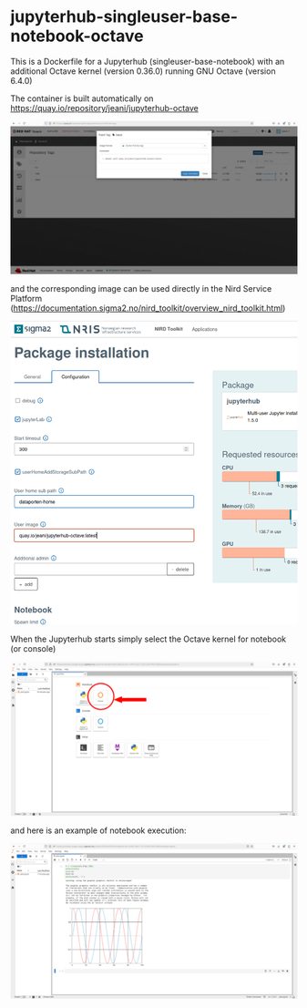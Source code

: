 # jupyterhub-singleuser-base-notebook-octave

This is a Dockerfile for a Jupyterhub (singleuser-base-notebook) with an additional Octave kernel (version 0.36.0) running GNU Octave (version 6.4.0)

The container is built automatically on https://quay.io/repository/jeani/jupyterhub-octave 

![quay](quay.png)

and the corresponding image can be used directly in the Nird Service Platform (https://documentation.sigma2.no/nird_toolkit/overview_nird_toolkit.html)

![user-image](user-image.png)

When the Jupyterhub starts simply select the Octave kernel for notebook (or console)

![kernel](kernel.png)

and here is an example of notebook execution:

![notebook](notebook.png)

